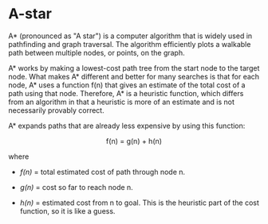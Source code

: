 # A-star

A* (pronounced as "A star") is a computer algorithm that is widely used in pathfinding and graph traversal. The algorithm efficiently plots a walkable path between multiple nodes, or points, on the graph. 

A* works by making a lowest-cost path tree from the start node to the target node. What makes A* different and better for many searches is that for each node, A* uses a function f(n) that gives an estimate of the total cost of a path using that node. Therefore, A* is a heuristic function, which differs from an algorithm in that a heuristic is more of an estimate and is not necessarily provably correct. 

A* expands paths that are already less expensive by using this function: 

<div align="center">f(n) = g(n) + h(n)</div>

where

- *f(n)* = total estimated cost of path through node n.

- *g(n)* = cost so far to reach node n.

- *h(n)* = estimated cost from n to goal. This is the heuristic part of the cost function, so it is like a guess. 
